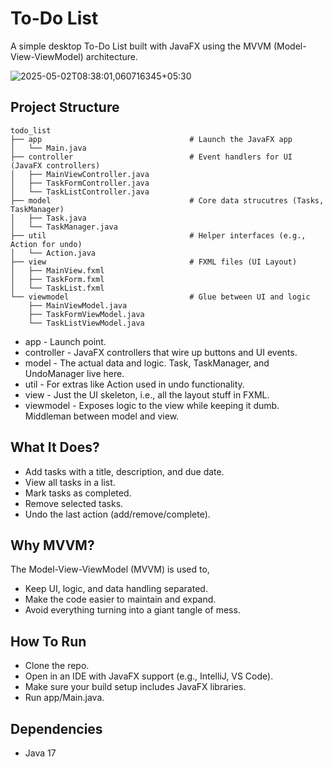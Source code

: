 # To-Do List

A simple desktop To-Do List built with JavaFX using the MVVM (Model-View-ViewModel) architecture.

![2025-05-02T08:38:01,060716345+05:30](https://github.com/user-attachments/assets/a9e456de-253d-4337-8060-a8418914e89c)

## Project Structure

```
todo_list
├── app                                 # Launch the JavaFX app
│   └── Main.java
├── controller                          # Event handlers for UI (JavaFX controllers)
│   ├── MainViewController.java
│   ├── TaskFormController.java
│   └── TaskListController.java
├── model                               # Core data strucutres (Tasks, TaskManager)
│   ├── Task.java
│   └── TaskManager.java
├── util                                # Helper interfaces (e.g., Action for undo)
│   └── Action.java
├── view                                # FXML files (UI Layout)
│   ├── MainView.fxml
│   ├── TaskForm.fxml
│   └── TaskList.fxml
└── viewmodel                           # Glue between UI and logic
    ├── MainViewModel.java
    ├── TaskFormViewModel.java
    └── TaskListViewModel.java
```
- app - Launch point.
- controller - JavaFX controllers that wire up buttons and UI events.
- model - The actual data and logic. Task, TaskManager, and UndoManager live here.
- util - For extras like Action used in undo functionality.
- view - Just the UI skeleton, i.e., all the layout stuff in FXML.
- viewmodel - Exposes logic to the view while keeping it dumb. Middleman between model and view.

## What It Does?

- Add tasks with a title, description, and due date.
- View all tasks in a list.
- Mark tasks as completed.
- Remove selected tasks.
- Undo the last action (add/remove/complete).

## Why MVVM?

The Model-View-ViewModel (MVVM) is used to,
- Keep UI, logic, and data handling separated.
- Make the code easier to maintain and expand.
- Avoid everything turning into a giant tangle of mess.

## How To Run

- Clone the repo.
- Open in an IDE with JavaFX support (e.g., IntelliJ, VS Code).
- Make sure your build setup includes JavaFX libraries.
- Run app/Main.java.

## Dependencies

- Java 17
